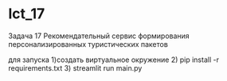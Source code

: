 # lct_17
Задача 17
Рекомендательный сервис формирования персонализированных туристических пакетов

для запуска 
1)создать виртуальное окружение
2) pip install -r requirements.txt
3) streamlit run main.py
